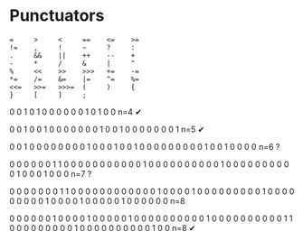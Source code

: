 # Punctuators

```
=     >     <     ==    <=    >=
!=    ,     !     ~     ?     :
.     &&    ||    ++    --    +
-     *     /     &     |     ^
%     <<    >>    >>>   +=    -=
*=    /=    &=    |=    ^=    %=
<<=   >>=   >>>=  (     )     {
}     [     ]     ;
```

0 0 1 0
1 0 0 0
0 0 0 1
0 1 0 0
n=4 ✔

0 0 1 0 0
1 0 0 0 0
0 0 0 1 0
0 1 0 0 0
0 0 0 0 1
n=5 ✔

0 0 1 0 0 0
0 0 0 0 0 1
0 0 0 1 0 0
1 0 0 0 0 0
0 0 0 0 1 0
0 1 0 0 0 0
n=6 ?

0 0 0 0 0 0 1
1 0 0 0 0 0 0
0 0 0 0 0 1 0
0 0 0 0 0 0 0
0 0 1 0 0 0 0
0 0 0 0 0 0 1
0 0 0 1 0 0 0
n=7 ?


0 0 0 0 0 0 0 1
1 0 0 0 0 0 0 0
0 0 0 0 0 1 0 0
0 0 1 0 0 0 0 0
0 0 0 0 1 0 0 0
0 0 0 0 0 0 1 0
0 0 0 1 0 0 0 0
0 1 0 0 0 0 0 0
n=8

0 0 0 0 0 0 1 0
0 0 0 1 0 0 0 0
0 1 0 0 0 0 0 0
0 0 0 0 1 0 0 0
0 0 0 0 0 0 0 1
1 0 0 0 0 0 0 0
0 0 1 0 0 0 0 0
0 0 0 0 0 1 0 0
n=8 ✔
